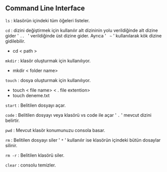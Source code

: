 ## Command Line Interface

```ls``` : klasörün içindeki tüm öğeleri listeler.

```cd``` : dizini değiştirmek için kullanılır alt dizininin yolu verildiğinde alt dizine gider ' ``.. `` ' verildiğinde üst dizine gider. Ayrıca ' `` ~`` ' kullanılarak kök dizine gidilebilir. 

- cd < path >


```mkdir``` : klasör oluşturmak için kullanılıyor.  
- mkdir < folder name>

```touch``` : dosya oluşturmak için kullanılıyor. 

- touch < file name> < . file extention>
- touch deneme.txt

```start``` : Belitilen dosyayı açar.


```code``` : Belitilen dosyayı veya klasörü vs code ile açar ' ``.`` ' mevcut dizini belirtir. 

```pwd``` : Mevcut klasör konumunuzu consola basar.

```rm``` : Belitilen dosyayı siler ' ``*`` ' kullanılır ise klasörün içindeki bütün dosaylar silinir.

```rm -r``` : Belitilen klasörü siler.

```clear``` : consolu temizler.